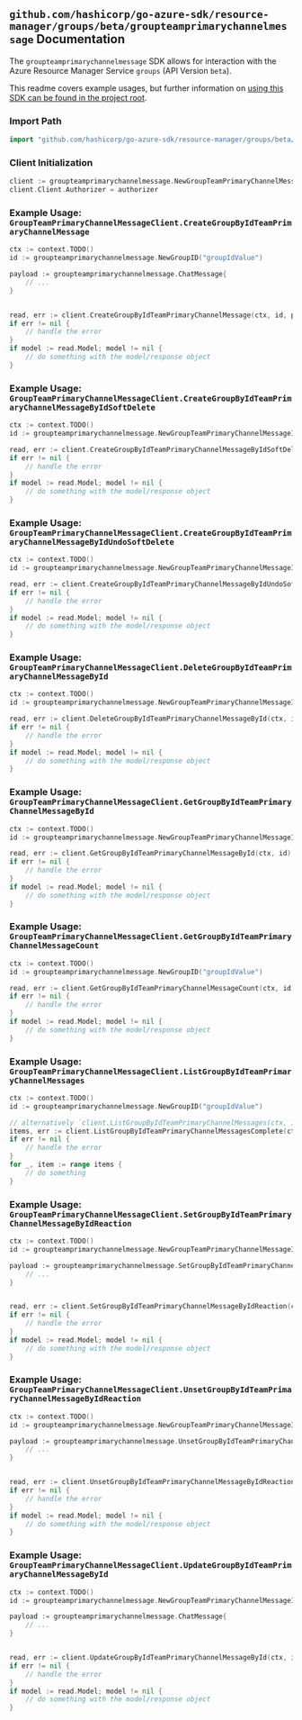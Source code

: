 
## `github.com/hashicorp/go-azure-sdk/resource-manager/groups/beta/groupteamprimarychannelmessage` Documentation

The `groupteamprimarychannelmessage` SDK allows for interaction with the Azure Resource Manager Service `groups` (API Version `beta`).

This readme covers example usages, but further information on [using this SDK can be found in the project root](https://github.com/hashicorp/go-azure-sdk/tree/main/docs).

### Import Path

```go
import "github.com/hashicorp/go-azure-sdk/resource-manager/groups/beta/groupteamprimarychannelmessage"
```


### Client Initialization

```go
client := groupteamprimarychannelmessage.NewGroupTeamPrimaryChannelMessageClientWithBaseURI("https://management.azure.com")
client.Client.Authorizer = authorizer
```


### Example Usage: `GroupTeamPrimaryChannelMessageClient.CreateGroupByIdTeamPrimaryChannelMessage`

```go
ctx := context.TODO()
id := groupteamprimarychannelmessage.NewGroupID("groupIdValue")

payload := groupteamprimarychannelmessage.ChatMessage{
	// ...
}


read, err := client.CreateGroupByIdTeamPrimaryChannelMessage(ctx, id, payload)
if err != nil {
	// handle the error
}
if model := read.Model; model != nil {
	// do something with the model/response object
}
```


### Example Usage: `GroupTeamPrimaryChannelMessageClient.CreateGroupByIdTeamPrimaryChannelMessageByIdSoftDelete`

```go
ctx := context.TODO()
id := groupteamprimarychannelmessage.NewGroupTeamPrimaryChannelMessageID("groupIdValue", "chatMessageIdValue")

read, err := client.CreateGroupByIdTeamPrimaryChannelMessageByIdSoftDelete(ctx, id)
if err != nil {
	// handle the error
}
if model := read.Model; model != nil {
	// do something with the model/response object
}
```


### Example Usage: `GroupTeamPrimaryChannelMessageClient.CreateGroupByIdTeamPrimaryChannelMessageByIdUndoSoftDelete`

```go
ctx := context.TODO()
id := groupteamprimarychannelmessage.NewGroupTeamPrimaryChannelMessageID("groupIdValue", "chatMessageIdValue")

read, err := client.CreateGroupByIdTeamPrimaryChannelMessageByIdUndoSoftDelete(ctx, id)
if err != nil {
	// handle the error
}
if model := read.Model; model != nil {
	// do something with the model/response object
}
```


### Example Usage: `GroupTeamPrimaryChannelMessageClient.DeleteGroupByIdTeamPrimaryChannelMessageById`

```go
ctx := context.TODO()
id := groupteamprimarychannelmessage.NewGroupTeamPrimaryChannelMessageID("groupIdValue", "chatMessageIdValue")

read, err := client.DeleteGroupByIdTeamPrimaryChannelMessageById(ctx, id)
if err != nil {
	// handle the error
}
if model := read.Model; model != nil {
	// do something with the model/response object
}
```


### Example Usage: `GroupTeamPrimaryChannelMessageClient.GetGroupByIdTeamPrimaryChannelMessageById`

```go
ctx := context.TODO()
id := groupteamprimarychannelmessage.NewGroupTeamPrimaryChannelMessageID("groupIdValue", "chatMessageIdValue")

read, err := client.GetGroupByIdTeamPrimaryChannelMessageById(ctx, id)
if err != nil {
	// handle the error
}
if model := read.Model; model != nil {
	// do something with the model/response object
}
```


### Example Usage: `GroupTeamPrimaryChannelMessageClient.GetGroupByIdTeamPrimaryChannelMessageCount`

```go
ctx := context.TODO()
id := groupteamprimarychannelmessage.NewGroupID("groupIdValue")

read, err := client.GetGroupByIdTeamPrimaryChannelMessageCount(ctx, id)
if err != nil {
	// handle the error
}
if model := read.Model; model != nil {
	// do something with the model/response object
}
```


### Example Usage: `GroupTeamPrimaryChannelMessageClient.ListGroupByIdTeamPrimaryChannelMessages`

```go
ctx := context.TODO()
id := groupteamprimarychannelmessage.NewGroupID("groupIdValue")

// alternatively `client.ListGroupByIdTeamPrimaryChannelMessages(ctx, id)` can be used to do batched pagination
items, err := client.ListGroupByIdTeamPrimaryChannelMessagesComplete(ctx, id)
if err != nil {
	// handle the error
}
for _, item := range items {
	// do something
}
```


### Example Usage: `GroupTeamPrimaryChannelMessageClient.SetGroupByIdTeamPrimaryChannelMessageByIdReaction`

```go
ctx := context.TODO()
id := groupteamprimarychannelmessage.NewGroupTeamPrimaryChannelMessageID("groupIdValue", "chatMessageIdValue")

payload := groupteamprimarychannelmessage.SetGroupByIdTeamPrimaryChannelMessageByIdReactionRequest{
	// ...
}


read, err := client.SetGroupByIdTeamPrimaryChannelMessageByIdReaction(ctx, id, payload)
if err != nil {
	// handle the error
}
if model := read.Model; model != nil {
	// do something with the model/response object
}
```


### Example Usage: `GroupTeamPrimaryChannelMessageClient.UnsetGroupByIdTeamPrimaryChannelMessageByIdReaction`

```go
ctx := context.TODO()
id := groupteamprimarychannelmessage.NewGroupTeamPrimaryChannelMessageID("groupIdValue", "chatMessageIdValue")

payload := groupteamprimarychannelmessage.UnsetGroupByIdTeamPrimaryChannelMessageByIdReactionRequest{
	// ...
}


read, err := client.UnsetGroupByIdTeamPrimaryChannelMessageByIdReaction(ctx, id, payload)
if err != nil {
	// handle the error
}
if model := read.Model; model != nil {
	// do something with the model/response object
}
```


### Example Usage: `GroupTeamPrimaryChannelMessageClient.UpdateGroupByIdTeamPrimaryChannelMessageById`

```go
ctx := context.TODO()
id := groupteamprimarychannelmessage.NewGroupTeamPrimaryChannelMessageID("groupIdValue", "chatMessageIdValue")

payload := groupteamprimarychannelmessage.ChatMessage{
	// ...
}


read, err := client.UpdateGroupByIdTeamPrimaryChannelMessageById(ctx, id, payload)
if err != nil {
	// handle the error
}
if model := read.Model; model != nil {
	// do something with the model/response object
}
```
